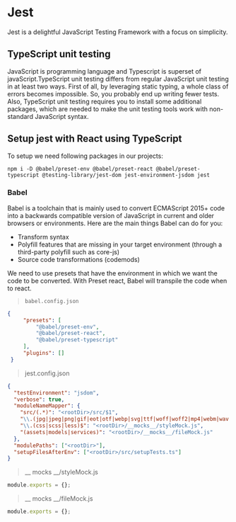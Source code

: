 # Jest

Jest is a delightful JavaScript Testing Framework with a focus on simplicity.

## TypeScript unit testing

JavaScript is programming language and Typescript is superset of javaScript.TypeScript unit testing differs from regular JavaScript unit testing in at least two ways. First of all, by leveraging static typing, a whole class of errors becomes impossible. So, you probably end up writing fewer tests. Also, TypeScript unit testing requires you to install some additional packages, which are needed to make the unit testing tools work with non-standard JavaScript syntax.

## Setup jest with React using TypeScript

To setup we need following packages in our projects:

```cli
npm i -D @babel/preset-env @babel/preset-react @babel/preset-typescript @testing-library/jest-dom jest-environment-jsdom jest
```

### Babel

Babel is a toolchain that is mainly used to convert ECMAScript 2015+ code into a backwards compatible version of JavaScript in current and older browsers or environments. Here are the main things Babel can do for you:

- Transform syntax
- Polyfill features that are missing in your target environment (through a third-party polyfill such as core-js)
- Source code transformations (codemods)

We need to use presets that have the environment in which we want the code to be converted. With Preset react, Babel will transpile the code when to react.

> `babel.config.json`

```json
{
     "presets": [
         "@babel/preset-env", 
         "@babel/preset-react", 
         "@babel/preset-typescript"
     ],
     "plugins": []
 }
```

> jest.config.json

```json
{
  "testEnvironment": "jsdom",
  "verbose": true,
  "moduleNameMapper": {
    "src/(.*)": "<rootDir>/src/$1",
    "\\.(jpg|jpeg|png|gif|eot|otf|webp|svg|ttf|woff|woff2|mp4|webm|wav|mp3|m4a|aac|oga)$": "<rootDir>/__mocks__/fileMock.js",
    "\\.(css|scss|less)$": "<rootDir>/__mocks__/styleMock.js",
    "(assets|models|services)": "<rootDir>/__mocks__/fileMock.js"
  },
  "modulePaths": ["<rootDir>"],
  "setupFilesAfterEnv": ["<rootDir>/src/setupTests.ts"]
}
```

> __ mocks __/styleMock.js

```js
module.exports = {};
```

> __ mocks __/fileMock.js

```js
module.exports = {};
```
